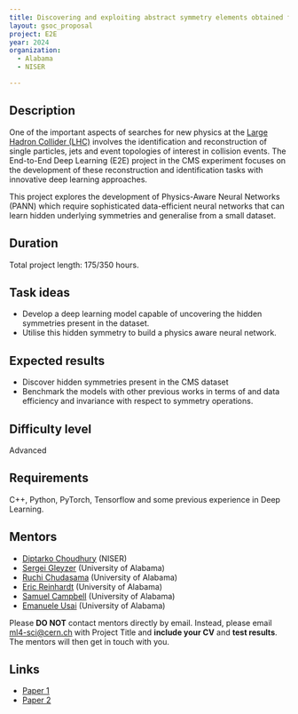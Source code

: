 ```yaml
---
title: Discovering and exploiting abstract symmetry elements obtained from low-level data within the CMS experiment
layout: gsoc_proposal
project: E2E
year: 2024
organization:
  - Alabama
  - NISER

---
```


## Description

One of the important aspects of searches for new physics at the [Large Hadron Collider (LHC)](https://home.cern/science/accelerators/large-hadron-collider) involves the identification and reconstruction of single particles, jets and event topologies of interest in collision events. The End-to-End Deep Learning (E2E) project in the CMS experiment focuses on the development  of these reconstruction and identification tasks with innovative deep learning approaches.

This project explores the development of Physics-Aware Neural Networks (PANN) which require sophisticated data-efficient neural networks that can learn hidden underlying symmetries and generalise from a small dataset.

## Duration

Total project length: 175/350 hours.

## Task ideas
 * Develop a deep learning model capable of uncovering the hidden symmetries present in the dataset.
 * Utilise this hidden symmetry to build a physics aware neural network.


## Expected results
 * Discover hidden symmetries present in the CMS dataset 
 * Benchmark the models with other previous works in terms of and data efficiency and invariance with respect to symmetry operations.

## Difficulty level
Advanced

## Requirements
C++, Python, PyTorch, Tensorflow and some previous experience in Deep Learning.

<!-- ## Test
Please use [this link](https://docs.google.com/document/d/1lWTSASnVICm_4Zof7wr6_LkS24P_Z8TR1px_tctemQI/edit) to access the test for this project. -->

## Mentors
  * [Diptarko Choudhury](mailto:ml4-sci@cern.ch) (NISER)
  * [Sergei Gleyzer](mailto:ml4-sci@cern.ch) (University of Alabama)
  * [Ruchi Chudasama](mailto:ml4-sci@cern.ch) (University of Alabama)
  * [Eric Reinhardt](mailto:ml4-sci@cern.ch) (University of Alabama)
  * [Samuel Campbell](mailto:ml4-sci@cern.ch) (University of Alabama)
  * [Emanuele Usai](mailto:ml4-sci@cern.ch) (University of Alabama)


Please **DO NOT** contact mentors directly by email. Instead, please email [ml4-sci@cern.ch](mailto:ml4-sci@cern.ch) with Project Title and **include your CV** and **test results**. The mentors will then get in touch with you.

## Links
  * [Paper 1](https://arxiv.org/abs/2302.00236)
  * [Paper 2](https://arxiv.org/abs/2104.09459)
